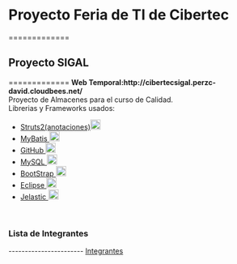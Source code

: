 <h1>Proyecto Feria de TI de Cibertec </h1>
=============
<h2>Proyecto SIGAL</h2>  
=============
<strong>Web Temporal:http://cibertecsigal.perzc-david.cloudbees.net/</strong><br>
Proyecto de Almacenes para el curso de Calidad.<br>
Librerias y Frameworks usados:<br>
<ul> 
<li> <a target="_blank" title="Click para mas informacion"  href="http://struts.apache.org/development/2.x/">Struts2(anotaciones)<img src="http://cloud.ohloh.net/attachments/29903/struts2_med.png" alt="Smiley face" width="20" height="20"> <a>  </li>
<li> <a target="_blank" title="Click para mas informacion" href="http://mybatis.github.io/mybatis-3/es/">  MyBatis <img src="http://cloud.ohloh.net/attachments/63574/mybatis_med.png" alt="Smiley face" width="20" height="20"> </a> </li>
<li> <a target="_blank" title="Click para mas informacion" href="https://help.github.com/">  GitHub <img src="http://enkidu.coop/media/images/github.png" alt="Smiley face" width="20" height="20"> </a></li>
<li> <a target="_blank"  title="Click para mas informacion" href="http://www.mysql.com/">  MySQL <img src="https://www.tierra.net/images/lang/icon_mysql.gif" alt="Smiley face" width="20" height="20"></a>  </li>
<li> <a target="_blank"  title="Click para mas informacion" href="http://getbootstrap.com/">  BootStrap <img src="http://benkaminski.com/wp-content/themes/wssbootstrap/img/bootstrap-icon.png" alt="Smiley face" width="20" height="20"></a>  </li>
<li> <a target="_blank"  title="Click para mas informacion" href="http://www.eclipse.org/">  Eclipse <img src="http://www.eclipse.org/downloads/images/javaee.png" alt="Smiley face" width="20" height="20"></a></li>
<li> <a target="_blank"   title="Click para mas informacion" href="http://mybatis.github.io/mybatis-3/es/">  Jelastic <img src="http://profile.ak.fbcdn.net/hprofile-ak-prn2/203518_122916694458535_3066820_q.jpg" alt="Smiley face" width="20" height="20"></a></li>
</ul> 
<br>
<h3>Lista de Integrantes </h3> 
-----------------------
<a target="_blank"   title="Click para mas informacion" href="https://docs.google.com/spreadsheet/ccc?key=0Ak6E08W3jQJodHN4c0FnLU1OSEtuNGpYOEhJUlFPYXc#gid=0
">  Integrantes  </a>


